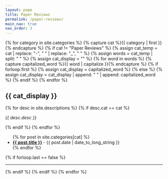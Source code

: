 ```yaml
---
layout: page
title: Paper Reviews
permalink: /paper-reviews/
main_nav: true
nav_order: 3
---
```


{% for category in site.categories %}
  {% capture cat %}{{ category | first }}{% endcapture %}
  {% if cat != "Paper Reviews" %}
  {% assign cat_temp = cat | replace: "-", " " | replace: "_", " " %}
  {% assign words = cat_temp | split: " " %}
  {% assign cat_display = "" %}
  {% for word in words %}
    {% capture capitalized_word %}{{ word | capitalize }}{% endcapture %}
    {% if forloop.first %}
      {% assign cat_display = capitalized_word %}
    {% else %}
      {% assign cat_display = cat_display | append: " " | append: capitalized_word %}
    {% endif %}
  {% endfor %}
  <h2 id="{{cat}}">{{ cat_display }}</h2>
  {% for desc in site.descriptions %}
    {% if desc.cat == cat %}
      <p class="desc"><em>{{ desc.desc }}</em></p>
    {% endif %}
  {% endfor %}
  <ul class="posts-list">
  {% for post in site.categories[cat] %}
    <li>
      <strong>
        <a href="{{ post.url | prepend: site.baseurl }}">{{ post.title }}</a>
      </strong>
      <span class="post-date">- {{ post.date | date_to_long_string }}</span>
    </li>
  {% endfor %}
  </ul>
  {% if forloop.last == false %}<hr>{% endif %}
  {% endif %}
{% endfor %}
<br>

